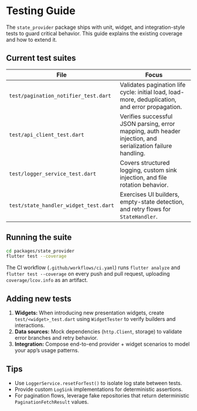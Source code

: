 # Testing Guide

The `state_provider` package ships with unit, widget, and integration-style tests to guard critical behavior. This guide explains the existing coverage and how to extend it.

## Current test suites

| File | Focus |
| --- | --- |
| `test/pagination_notifier_test.dart` | Validates pagination life cycle: initial load, load-more, deduplication, and error propagation. |
| `test/api_client_test.dart` | Verifies successful JSON parsing, error mapping, auth header injection, and serialization failure handling. |
| `test/logger_service_test.dart` | Covers structured logging, custom sink injection, and file rotation behavior. |
| `test/state_handler_widget_test.dart` | Exercises UI builders, empty-state detection, and retry flows for `StateHandler`. |

## Running the suite

```bash
cd packages/state_provider
flutter test --coverage
```

The CI workflow (`.github/workflows/ci.yaml`) runs `flutter analyze` and `flutter test --coverage` on every push and pull request, uploading `coverage/lcov.info` as an artifact.

## Adding new tests

1. **Widgets:** When introducing new presentation widgets, create `test/<widget>_test.dart` using `WidgetTester` to verify builders and interactions.
2. **Data sources:** Mock dependencies (`http.Client`, storage) to validate error branches and retry behavior.
3. **Integration:** Compose end-to-end provider + widget scenarios to model your app’s usage patterns.

## Tips

- Use `LoggerService.resetForTest()` to isolate log state between tests.
- Provide custom `LogSink` implementations for deterministic assertions.
- For pagination flows, leverage fake repositories that return deterministic `PaginationFetchResult` values.
